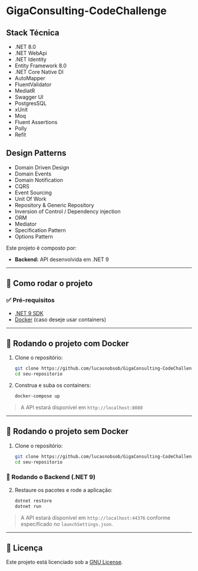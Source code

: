 # GigaConsulting-CodeChallenge

## Stack Técnica
- .NET 8.0
- .NET WebApi
- .NET Identity
- Entity Framework 8.0
- .NET Core Native DI
- AutoMapper
- FluentValidator
- MediatR
- Swagger UI
- PostgresSQL
- xUnit
- Moq
- Fluent Assertions
- Polly
- Refit

## Design Patterns
- Domain Driven Design
- Domain Events
- Domain Notification
- CQRS
- Event Sourcing
- Unit Of Work
- Repository & Generic Repository
- Inversion of Control / Dependency injection
- ORM
- Mediator
- Specification Pattern
- Options Pattern

Este projeto é composto por:

- **Backend:** API desenvolvida em .NET 9

---

## 🚀 Como rodar o projeto

### ✅ Pré-requisitos

- [.NET 9 SDK](https://dotnet.microsoft.com/download)
- [Docker](https://www.docker.com/) (caso deseje usar containers)

---

## 🐳 Rodando o projeto com Docker

1. Clone o repositório:
   ```bash
   git clone https://github.com/lucasnobsob/GigaConsulting-CodeChallenge.git
   cd seu-repositorio
   ```

2. Construa e suba os containers:
   ```bash
   docker-compose up
   ```

> A API estará disponível em `http://localhost:8080`

---

## 🧪 Rodando o projeto sem Docker

1. Clone o repositório:
   ```bash
   git clone https://github.com/lucasnobsob/GigaConsulting-CodeChallenge.git
   cd seu-repositorio
   ```

### 🔧 Rodando o Backend (.NET 9)

2. Restaure os pacotes e rode a aplicação:
   ```bash
   dotnet restore
   dotnet run
   ```

> A API estará disponível em `http://localhost:44376` conforme especificado no `launchSettings.json`.

---

## 📄 Licença

Este projeto está licenciado sob a [GNU License](LICENSE).
